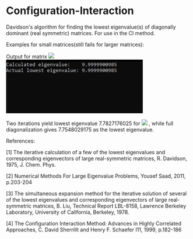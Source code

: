 # Configuration-Interaction

Davidson's algorithm for finding the lowest eigenvalue(s) of diagonally dominant (real symmetric) matrices. For use in the CI method.

Examples for small matrices(still fails for larger matrices):

Output for matrix <img src="https://latex.codecogs.com/png.latex?\begin{pmatrix}10&0.01&0&00&.0001\\0.01&20.1&0&0.02&0\\0&0&40.3&0&0\\0&0.02&0&39.8&0.1\\0.0001&0&0&0.1&30\end{pmatrix}"/> 
![sc1](https://github.com/plsda/Configuration-Interaction/blob/main/code/sampleOutput.PNG)

Two iterations yield lowest eigenvalue 7.7827176025 for <img src="https://latex.codecogs.com/png.latex?\begin{pmatrix}11.711783196508682&0.0&0.71016571550645469&4.4279305398724329&0.0\\0.0&13.160405285805840&0.0&0.0&0.0\\0.71016571550645469&0.0&18.901150547807244&0.0&5.4240546891689814\\4.4279305398724329&0.0&0.0&13.332956938383129&1.0312204351939451\\0.0&0.0&5.4240546891689814&1.0312204351939451&14.0\end{pmatrix}"/> , while full diagonalization gives 7.7548029175 as the lowest eigenvalue.



References:

[1] The iterative calculation of a few of the lowest eigenvalues and corresponding eigenvectors of large real-symmetric matrices, R. Davidson, 1975, J. Chem. Phys.

[2] Numerical Methods For Large Eigenvalue Problems, Yousef Saad, 2011, p.203-204

[3] The simultaneous expansion method for the iterative solution of several of the lowest eigenvalues and corresponding eigenvectors of large real-symmetric matrices, B. 
Liu, Technical Report LBL-8158, Lawrence Berkeley Laboratory, University of California, Berkeley, 1978. 

[4] The Configuration Interaction Method: Advances in Highly Correlated Approaches, C. David Sherrillt and Henry F. Schaefer I11, 1999, p.182-186



